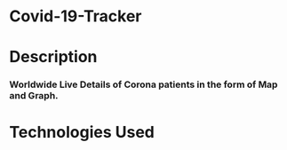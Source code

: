 # Covid-19-Tracker


# Description

### Worldwide Live Details of Corona patients in the form of Map and Graph.


# Technologies Used


